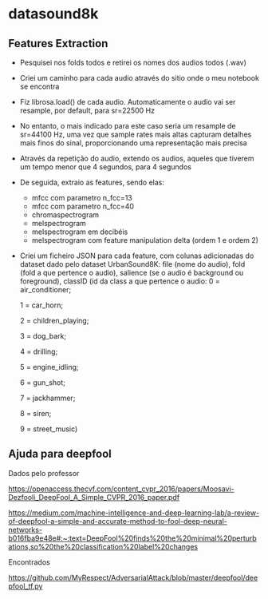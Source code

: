 # datasound8k

## Features Extraction
- Pesquisei nos folds todos e retirei os nomes dos audios todos (.wav)
- Criei um caminho para cada audio através do sitio onde o meu notebook se encontra
- Fiz librosa.load() de cada audio. Automaticamente o audio vai ser resample, por default, para sr=22500 Hz
- No entanto, o mais indicado para este caso seria um resample de sr=44100 Hz, uma vez que sample rates mais altas capturam detalhes mais finos do sinal, proporcionando uma representação mais precisa
- Através da repetição do audio, extendo os audios, aqueles que tiverem um tempo menor que 4 segundos, para 4 segundos
- De seguida, extraio as features, sendo elas:
    -  mfcc com parametro n_fcc=13
    -  mfcc com parametro n_fcc=40
    -  chromaspectrogram
    -  melspectrogram
    -  melspectrogram em decibéis
    -  melspectrogram com feature manipulation delta (ordem 1 e ordem 2)
- Criei um ficheiro JSON para cada feature, com colunas adicionadas do dataset dado pelo dataset UrbanSound8K: file (nome do audio), fold (fold a que pertence o audio), salience (se o audio é background ou foreground), classID (id da class a que pertence o audio:
  0 = air_conditioner;
  
  1 = car_horn;
  
  2 = children_playing;
  
  3 = dog_bark;
  
  4 = drilling;
  
  5 = engine_idling;
  
  6 = gun_shot;
  
  7 = jackhammer;
  
  8 = siren;
  
  9 = street_music)

## Ajuda para deepfool
Dados pelo professor

https://openaccess.thecvf.com/content_cvpr_2016/papers/Moosavi-Dezfooli_DeepFool_A_Simple_CVPR_2016_paper.pdf

https://medium.com/machine-intelligence-and-deep-learning-lab/a-review-of-deepfool-a-simple-and-accurate-method-to-fool-deep-neural-networks-b016fba9e48e#:~:text=DeepFool%20finds%20the%20minimal%20perturbations,so%20the%20classification%20label%20changes

Encontrados

https://github.com/MyRespect/AdversarialAttack/blob/master/deepfool/deepfool_tf.py
